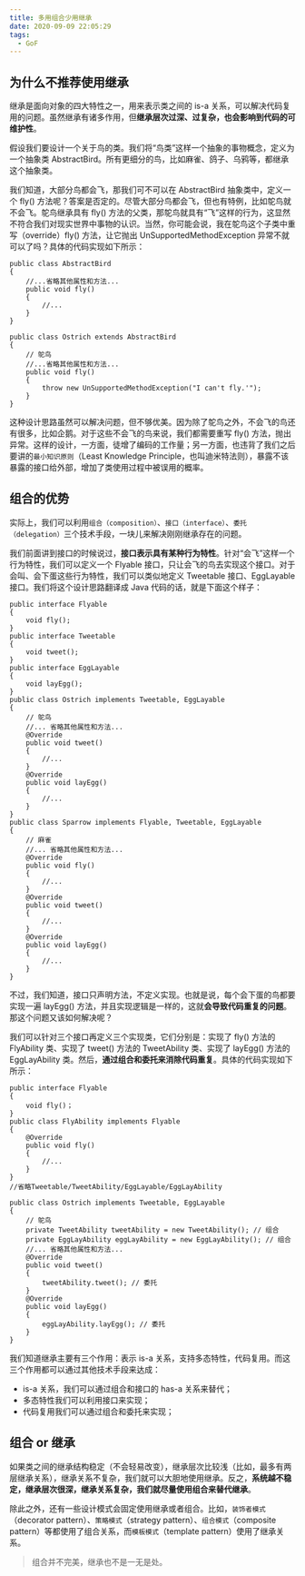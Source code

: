 ```yaml
---
title: 多用组合少用继承
date: 2020-09-09 22:05:29
tags:
  - GoF
---
```

## 为什么不推荐使用继承
继承是面向对象的四大特性之一，用来表示类之间的 is-a 关系，可以解决代码复用的问题。虽然继承有诸多作用，但**继承层次过深、过复杂，也会影响到代码的可维护性**。

假设我们要设计一个关于鸟的类。我们将“鸟类”这样一个抽象的事物概念，定义为一个抽象类 AbstractBird。所有更细分的鸟，比如麻雀、鸽子、乌鸦等，都继承这个抽象类。

我们知道，大部分鸟都会飞，那我们可不可以在 AbstractBird 抽象类中，定义一个 fly() 方法呢？答案是否定的。尽管大部分鸟都会飞，但也有特例，比如鸵鸟就不会飞。鸵鸟继承具有 fly() 方法的父类，那鸵鸟就具有“飞”这样的行为，这显然不符合我们对现实世界中事物的认识。当然，你可能会说，我在鸵鸟这个子类中重写（override）fly() 方法，让它抛出 UnSupportedMethodException 异常不就可以了吗？具体的代码实现如下所示：
```
public class AbstractBird 
{
    //...省略其他属性和方法...
    public void fly() 
    { 
        //... 
    }
}

public class Ostrich extends AbstractBird 
{ 
    // 鸵鸟
    //...省略其他属性和方法...
    public void fly() 
    {
        throw new UnSupportedMethodException("I can't fly.'");
    }
}
```
<!--more-->

这种设计思路虽然可以解决问题，但不够优美。因为除了鸵鸟之外，不会飞的鸟还有很多，比如企鹅。对于这些不会飞的鸟来说，我们都需要重写 fly() 方法，抛出异常。这样的设计，一方面，徒增了编码的工作量；另一方面，也违背了我们之后要讲的`最小知识原则`（Least Knowledge Principle，也叫迪米特法则），暴露不该暴露的接口给外部，增加了类使用过程中被误用的概率。

## 组合的优势
实际上，我们可以利用`组合（composition）`、`接口（interface）`、`委托（delegation）`三个技术手段，一块儿来解决刚刚继承存在的问题。

我们前面讲到接口的时候说过，**接口表示具有某种行为特性**。针对“会飞”这样一个行为特性，我们可以定义一个 Flyable 接口，只让会飞的鸟去实现这个接口。对于会叫、会下蛋这些行为特性，我们可以类似地定义 Tweetable 接口、EggLayable 接口。我们将这个设计思路翻译成 Java 代码的话，就是下面这个样子：
```
public interface Flyable 
{
    void fly();
}
public interface Tweetable 
{
    void tweet();
}
public interface EggLayable 
{
    void layEgg();
}
public class Ostrich implements Tweetable, EggLayable 
{
    // 鸵鸟
    //... 省略其他属性和方法...
    @Override
    public void tweet() 
    { 
        //... 
    }
    @Override
    public void layEgg() 
    { 
        //... 
    }
}
public class Sparrow implements Flyable, Tweetable, EggLayable 
{
    // 麻雀
    //... 省略其他属性和方法...
    @Override
    public void fly() 
    { 
        //... 
    }
    @Override
    public void tweet() 
    { 
        //... 
    }
    @Override
    public void layEgg() 
    { 
        //... 
    }
}
```

不过，我们知道，接口只声明方法，不定义实现。也就是说，每个会下蛋的鸟都要实现一遍 layEgg() 方法，并且实现逻辑是一样的，这就**会导致代码重复的问题**。那这个问题又该如何解决呢？

我们可以针对三个接口再定义三个实现类，它们分别是：实现了 fly() 方法的 FlyAbility 类、实现了 tweet() 方法的 TweetAbility 类、实现了 layEgg() 方法的 EggLayAbility 类。然后，**通过组合和委托来消除代码重复**。具体的代码实现如下所示：
```
public interface Flyable 
{
    void fly()；
}
public class FlyAbility implements Flyable 
{
    @Override
    public void fly() 
    { 
        //... 
    }
}
//省略Tweetable/TweetAbility/EggLayable/EggLayAbility

public class Ostrich implements Tweetable, EggLayable 
{
    // 鸵鸟
    private TweetAbility tweetAbility = new TweetAbility(); // 组合
    private EggLayAbility eggLayAbility = new EggLayAbility(); // 组合
    //... 省略其他属性和方法...
    @Override
    public void tweet() 
    {
        tweetAbility.tweet(); // 委托
    }
    @Override
    public void layEgg() 
    {
        eggLayAbility.layEgg(); // 委托
    }
}
```

我们知道继承主要有三个作用：表示 is-a 关系，支持多态特性，代码复用。而这三个作用都可以通过其他技术手段来达成：
- is-a 关系，我们可以通过组合和接口的 has-a 关系来替代；
- 多态特性我们可以利用接口来实现；
- 代码复用我们可以通过组合和委托来实现；

## 组合 or 继承
如果类之间的继承结构稳定（不会轻易改变），继承层次比较浅（比如，最多有两层继承关系），继承关系不复杂，我们就可以大胆地使用继承。反之，**系统越不稳定，继承层次很深，继承关系复杂，我们就尽量使用组合来替代继承**。

除此之外，还有一些设计模式会固定使用继承或者组合。比如，`装饰者模式`（decorator pattern）、`策略模式`（strategy pattern）、`组合模式`（composite pattern）等都使用了组合关系，而`模板模式`（template pattern）使用了继承关系。

> 组合并不完美，继承也不是一无是处。
